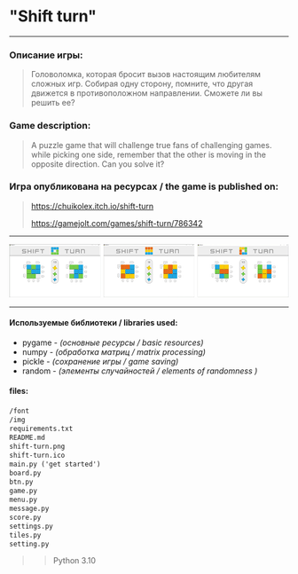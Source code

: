 # "Shift turn"
___

### Описание игры:
>Головоломка, которая бросит вызов настоящим любителям сложных игр.
>Собирая одну сторону, помните, что другая движется в противоположном
>направлении. Сможете ли вы решить ее?

### Game description:
>A puzzle game that will challenge true fans of challenging games.
>while picking one side, remember that the other is moving in the opposite
>direction. Can you solve it?


### Игра опубликована на ресурсах / the game is published on:
>https://chuikolex.itch.io/shift-turn
> 
>https://gamejolt.com/games/shift-turn/786342
___

![Screenshots](img/demo.png)

___

#### Используемые библиотеки / libraries used:
+ pygame - *(основные ресурсы / basic resources)*
+ numpy - *(обработка матриц / matrix processing)*
+ pickle - *(сохранение игры / game saving)*
+ random - *(элементы случайностей / elements of randomness )*


#### files:
```
/font
/img
requirements.txt
README.md
shift-turn.png
shift-turn.ico
main.py ('get started')
board.py
btn.py
game.py
menu.py
message.py
score.py
settings.py
tiles.py 
setting.py
```
>> Python 3.10


 

